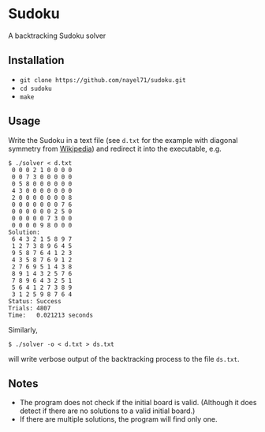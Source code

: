 # Sudoku

A backtracking Sudoku solver

## Installation

- `git clone https://github.com/nayel71/sudoku.git`
- `cd sudoku`
- `make`

## Usage

Write the Sudoku in a text file (see `d.txt` for the example with diagonal symmetry from [Wikipedia](https://en.wikipedia.org/wiki/Sudoku#Mathematics_of_Sudoku)) and redirect it into the executable, e.g.

```
$ ./solver < d.txt
 0 0 0 2 1 0 0 0 0
 0 0 7 3 0 0 0 0 0
 0 5 8 0 0 0 0 0 0
 4 3 0 0 0 0 0 0 0
 2 0 0 0 0 0 0 0 8
 0 0 0 0 0 0 0 7 6
 0 0 0 0 0 0 2 5 0
 0 0 0 0 0 7 3 0 0
 0 0 0 0 9 8 0 0 0
Solution:
 6 4 3 2 1 5 8 9 7
 1 2 7 3 8 9 6 4 5
 9 5 8 7 6 4 1 2 3
 4 3 5 8 7 6 9 1 2
 2 7 6 9 5 1 4 3 8
 8 9 1 4 3 2 5 7 6
 7 8 9 6 4 3 2 5 1
 5 6 4 1 2 7 3 8 9
 3 1 2 5 9 8 7 6 4
Status:	Success
Trials:	4807
Time:	0.021213 seconds
```
Similarly,

```
$ ./solver -o < d.txt > ds.txt
```
will write verbose output of the backtracking process to the file `ds.txt`.

## Notes

- The program does not check if the initial board is valid. (Although it does detect if there are no solutions to a valid initial board.)
- If there are multiple solutions, the program will find only one.
